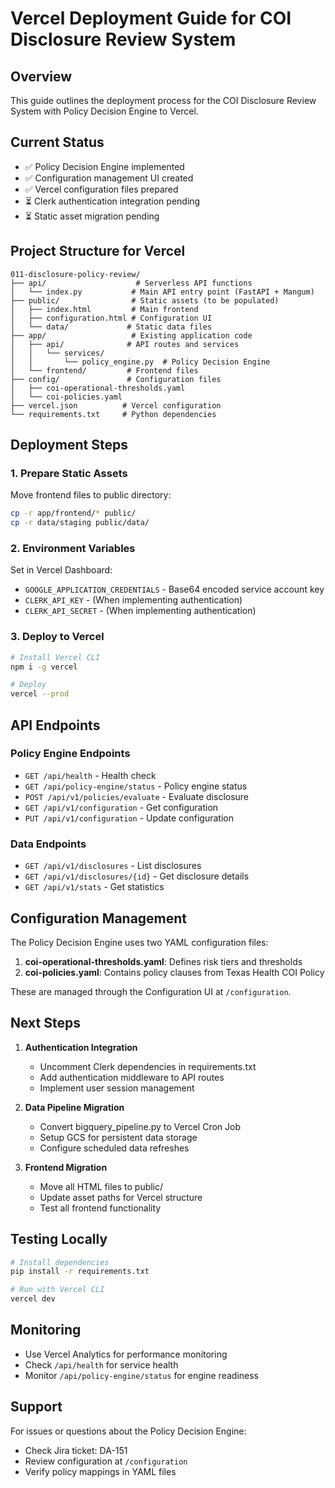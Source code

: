 # Vercel Deployment Guide for COI Disclosure Review System

## Overview
This guide outlines the deployment process for the COI Disclosure Review System with Policy Decision Engine to Vercel.

## Current Status
- ✅ Policy Decision Engine implemented
- ✅ Configuration management UI created
- ✅ Vercel configuration files prepared
- ⏳ Clerk authentication integration pending
- ⏳ Static asset migration pending

## Project Structure for Vercel

```
011-disclosure-policy-review/
├── api/                    # Serverless API functions
│   └── index.py           # Main API entry point (FastAPI + Mangum)
├── public/                # Static assets (to be populated)
│   ├── index.html         # Main frontend
│   ├── configuration.html # Configuration UI
│   └── data/             # Static data files
├── app/                   # Existing application code
│   ├── api/              # API routes and services
│   │   └── services/
│   │       └── policy_engine.py  # Policy Decision Engine
│   └── frontend/         # Frontend files
├── config/               # Configuration files
│   ├── coi-operational-thresholds.yaml
│   └── coi-policies.yaml
├── vercel.json          # Vercel configuration
└── requirements.txt     # Python dependencies
```

## Deployment Steps

### 1. Prepare Static Assets
Move frontend files to public directory:
```bash
cp -r app/frontend/* public/
cp -r data/staging public/data/
```

### 2. Environment Variables
Set in Vercel Dashboard:
- `GOOGLE_APPLICATION_CREDENTIALS` - Base64 encoded service account key
- `CLERK_API_KEY` - (When implementing authentication)
- `CLERK_API_SECRET` - (When implementing authentication)

### 3. Deploy to Vercel
```bash
# Install Vercel CLI
npm i -g vercel

# Deploy
vercel --prod
```

## API Endpoints

### Policy Engine Endpoints
- `GET /api/health` - Health check
- `GET /api/policy-engine/status` - Policy engine status
- `POST /api/v1/policies/evaluate` - Evaluate disclosure
- `GET /api/v1/configuration` - Get configuration
- `PUT /api/v1/configuration` - Update configuration

### Data Endpoints
- `GET /api/v1/disclosures` - List disclosures
- `GET /api/v1/disclosures/{id}` - Get disclosure details
- `GET /api/v1/stats` - Get statistics

## Configuration Management

The Policy Decision Engine uses two YAML configuration files:

1. **coi-operational-thresholds.yaml**: Defines risk tiers and thresholds
2. **coi-policies.yaml**: Contains policy clauses from Texas Health COI Policy

These are managed through the Configuration UI at `/configuration`.

## Next Steps

1. **Authentication Integration**
   - Uncomment Clerk dependencies in requirements.txt
   - Add authentication middleware to API routes
   - Implement user session management

2. **Data Pipeline Migration**
   - Convert bigquery_pipeline.py to Vercel Cron Job
   - Setup GCS for persistent data storage
   - Configure scheduled data refreshes

3. **Frontend Migration**
   - Move all HTML files to public/
   - Update asset paths for Vercel structure
   - Test all frontend functionality

## Testing Locally

```bash
# Install dependencies
pip install -r requirements.txt

# Run with Vercel CLI
vercel dev
```

## Monitoring

- Use Vercel Analytics for performance monitoring
- Check `/api/health` for service health
- Monitor `/api/policy-engine/status` for engine readiness

## Support

For issues or questions about the Policy Decision Engine:
- Check Jira ticket: DA-151
- Review configuration at `/configuration`
- Verify policy mappings in YAML files